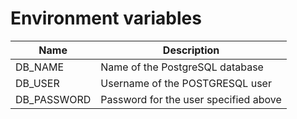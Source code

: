 # Environment variables

| Name        | Description                           |
| ----------- | ------------------------------------- |
| DB_NAME     | Name of the PostgreSQL database       |
| DB_USER     | Username of the POSTGRESQL user       |
| DB_PASSWORD | Password for the user specified above |

